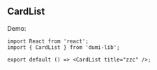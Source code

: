 ## CardList

Demo:

```tsx
import React from 'react';
import { CardList } from 'dumi-lib';

export default () => <CardList title="zzc" />;
```
